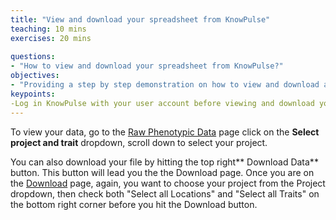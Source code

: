 ```yaml
---
title: "View and download your spreadsheet from KnowPulse"
teaching: 10 mins
exercises: 20 mins
 
questions:
- "How to view and download your spreadsheet from KnowPulse?"
objectives:
- "Providing a step by step demonstration on how to view and download a spreadsheet from KnowPulse."
keypoints:
-Log in KnowPulse with your user account before viewing and download your data
---
```


To view your data, go to the [Raw Phenotypic Data](https://knowpulse.usask.ca/phenotypes/raw) page click on the **Select project and trait** dropdown, scroll down to select your project.

You can also download your file by hitting the top right** Download Data** button. This button will lead you the the Download page. Once you are on the [Download](https://knowpulse.usask.ca/phenotypes/raw/download) page, again, you want to choose your project from the Project dropdown, then check both "Select all Locations" and "Select all Traits" on the bottom right corner before you hit the Download button.
